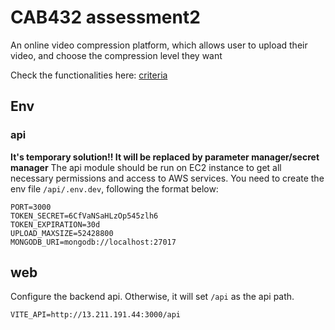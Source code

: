 # CAB432 assessment2
An online video compression platform, which allows user to upload their video, and choose the compression level they want

Check the functionalities here: [criteria](./A2_response_to_criteria.md)

## Env
### api
**It's temporary solution!! It will be replaced by parameter manager/secret manager**
The api module should be run on EC2 instance to get all necessary permissions and access to AWS services. You need to create the env file `/api/.env.dev`, following the format below:

```
PORT=3000
TOKEN_SECRET=6CfVaNSaHLzOp545zlh6
TOKEN_EXPIRATION=30d
UPLOAD_MAXSIZE=52428800
MONGODB_URI=mongodb://localhost:27017
```

## web
Configure the backend api. Otherwise, it will set `/api` as the api path.
```
VITE_API=http://13.211.191.44:3000/api
```

